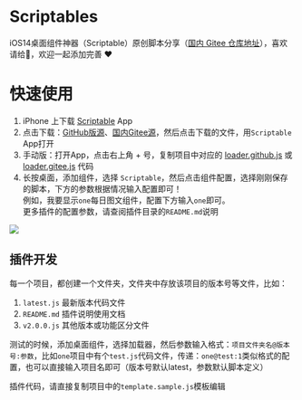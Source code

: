 # Scriptables
iOS14桌面组件神器（Scriptable）原创脚本分享（[国内 Gitee 仓库地址](https://gitee.com/im3x/Scriptables)），喜欢请给🌟，欢迎一起添加完善 ❤️    


# 快速使用
1. iPhone 上下载 [Scriptable](https://apps.apple.com/cn/app/scriptable/id1405459188) App    
2. 点击下载：[GitHub版源](https://im3x.cn/scriptables/Loader.Github.scriptable)、[国内Gitee源](https://im3x.cn/scriptables/Loader.Gitee.scriptable)，然后点击下载的文件，用`Scriptable` App打开
2. 手动版：打开App，点击右上角 + 号，复制项目中对应的 [loader.github.js](loader.github.js) 或 [loader.gitee.js](loader.gitee.js) 代码    
3. 长按桌面，添加组件，选择 `Scriptable`，然后点击组件配置，选择刚刚保存的脚本，下方的参数根据情况输入配置即可！    
例如，我要显示`one`每日图文组件，配置下方输入`one`即可。    
更多插件的配置参数，请查阅插件目录的`README.md`说明    

![](https://im3x.cn/scriptables/screenshots_2.jpg)

## 插件开发
每一个项目，都创建一个文件夹，文件夹中存放该项目的版本号等文件，比如：
1. `latest.js` 最新版本代码文件    
2. `README.md` 插件说明使用文档    
3. `v2.0.0.js` 其他版本或功能区分文件    

测试的时候，添加桌面组件，选择加载器，然后参数输入格式：`项目文件夹名@版本号:参数`，比如`one`项目中有个`test.js`代码文件，传递：`one@test:1`类似格式的配置，也可以直接输入项目名即可（版本号默认latest，参数默认脚本定义）

插件代码，请直接复制项目中的`template.sample.js`模板编辑
